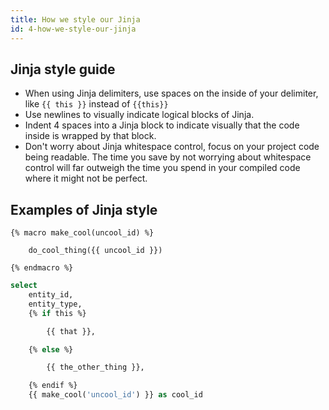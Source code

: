 ```yaml
---
title: How we style our Jinja
id: 4-how-we-style-our-jinja
---
```


## Jinja style guide

- When using Jinja delimiters, use spaces on the inside of your delimiter, like `{{ this }}` instead of `{{this}}`
- Use newlines to visually indicate logical blocks of Jinja.
- Indent 4 spaces into a Jinja block to indicate visually that the code inside is wrapped by that block.
- Don't worry about Jinja whitespace control, focus on your project code being readable. The time you save by not worrying about whitespace control will far outweigh the time you spend in your compiled code where it might not be perfect.

## Examples of Jinja style

```jinja
{% macro make_cool(uncool_id) %}

    do_cool_thing({{ uncool_id }})

{% endmacro %}
```

```sql
select
    entity_id,
    entity_type,
    {% if this %}

        {{ that }},

    {% else %}

        {{ the_other_thing }},

    {% endif %}
    {{ make_cool('uncool_id') }} as cool_id
```
